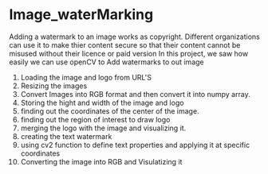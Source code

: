 # Image_waterMarking
Adding a watermark to an image works as copyright. Different organizations can use it to make
thier content secure so that their content cannot be misused without their licence or paid version 
In this project, we saw how easily we can use openCV  to Add watermarks to out image

1. Loading the image and logo from URL'S
2. Resizing the images 
3. Convert Images into RGB format and then convert it into numpy array.
4. Storing the hight and width of the image and logo
5. finding out the coordinates of the center of the image.
6. finding out the region of interest to draw logo
7. merging the logo with the image and visualizing it.
8. creating the text watermark
9. using cv2 function to define text properties and applying it at specific coordinates
10. Converting the image into RGB and Visulatizing it